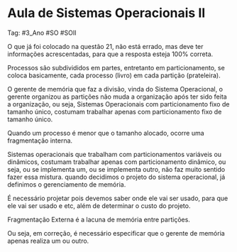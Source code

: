 # Aula de Sistemas Operacionais II

Tag: #3_Ano #SO #SOII

O que já foi colocado na questão 21, não está errado, mas deve ter informações acrescentadas, para que a resposta esteja 100% correta.

Processos são subdivididos em partes, entretanto em particionamento, se coloca basicamente, cada processo (livro) em cada partição (prateleira).

O gerente de memória que faz a divisão, vinda do Sistema Operacional, o gerente organizou as partições não muda a organização após ter sido feita a organização, ou seja, Sistemas Operacionais com particionamento fixo de tamanho único, costumam trabalhar apenas com particionamento fixo de tamanho único.

Quando um processo é menor que o tamanho alocado, ocorre uma fragmentação interna.

Sistemas operacionais que trabalham com particionamentos variáveis ou dinâmicos, costumam trabalhar apenas com particionamento dinâmico, ou seja, ou se implementa um, ou se implementa outro, não faz muito sentido fazer essa mistura. quando decidimos o projeto do sistema operacional, já definimos o gerenciamento de memória.

É necessário projetar pois devemos saber onde ele vai ser usado, para que ele vai ser usado e etc, além de determinar o custo do projeto.

Fragmentação Externa é a lacuna de memória entre partições.

Ou seja, em correção, é necessário especificar que o gerente de memória apenas realiza um ou outro.